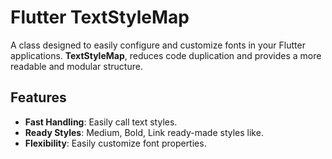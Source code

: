 # Flutter TextStyleMap

A class designed to easily configure and customize fonts in your Flutter applications. **TextStyleMap**, reduces code duplication and provides a more readable and modular structure.

## Features

- **Fast Handling**: Easily call text styles.
- **Ready Styles**: Medium, Bold, Link ready-made styles like.
- **Flexibility**: Easily customize font properties.
